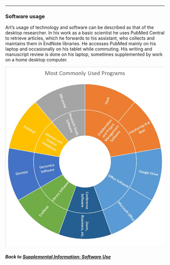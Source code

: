 ---
### Software usage

Art’s usage of technology and software can be described as that of the desktop researcher. In his work as a basic scientist he uses PubMed Central to retrieve articles, which he forwards to his assistant, who collects and maintains them in EndNote libraries. He accesses PubMed mainly on his laptop and occasionally on his tablet while commuting. His writing and manuscript review is done on his laptop, sometimes supplemented by work on a home desktop computer.

![](https://github.com/data2health/CTS-Personas/blob/master/docs/images/BasicScientist_SoftwareChart.jpg)

##### Back to [Supplemental Information: Software Use](https://data2health.github.io/CTS-Personas/pages/software_use.html)
